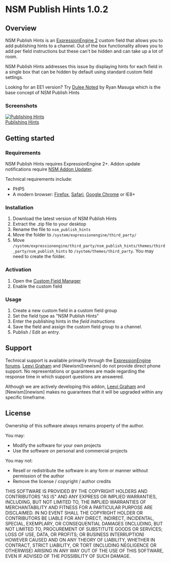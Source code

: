 NSM Publish Hints 1.0.2
=======================

Overview
--------

NSM Publish Hints is an [ExpressionEngine 2][ee2] custom field that allows you to add publishing hints to a channel. Out of the box functionality allows you to add per field instructions but these can't be hidden and can take up a lot of room.

NSM Publish Hints addresses this issue by displaying hints for each field in a single box that can be hidden by default using standard custom field settings.

Looking for an EE1 version? Try [Dulee Noted](http://masugadesign.com/the-lab/scripts/dulee-noted/) by Ryan Masuga which is the base concept of NSM Publish Hints

### Screenshots

[![Publishing Hints](http://s3.amazonaws.com/ember/3WWeUmNdPzj0KI7T50fZrdIlSo4SbjPW_s.jpg)<br />Publishing Hints](http://emberapp.com/leevigraham/images/nsm-publish-hints/)


Getting started
-------------

### Requirements

NSM Publish Hints requires ExpressionEngine 2+. Addon update notifications require [NSM Addon Updater][nsm_addon_updater].

Technical requirements include:

* PHP5
* A modern browser: [Firefox][firefox], [Safari][safari], [Google Chrome][chrome] or IE8+

### Installation

1. Download the latest version of NSM Publish Hints
2. Extract the .zip file to your desktop
3. Rename the file to `nsm_publish_hints`
4. Move the folder to `/system/expressionengine/third_party/`
5. Move `/system/expressionengine/third_party/nsm_publish_hints/themes/third_party/nsm_publish_hints` to `/system/themes/third_party`. You may need to create the folder.

### Activation

1. Open the [Custom Field Manager][ee_custom_field_manager]
2. Enable the custom field

### Usage

1. Create a new custom field in a custom field group
2. Set the field type as "NSM Publish Hints"
3. Enter the publishing hints in the _field instructions_
4. Save the field and assign the custom field group to a channel.
5. Publish / Edit an entry.

Support
-------

Technical support is available primarily through the [ExpressionEngine forums][ee_forums]. [Leevi Graham][lg] and [Newism][newism] do not provide direct phone support. No representations or guarantees are made regarding the response time in which support questions are answered.

Although we are actively developing this addon, [Leevi Graham][lg] and [Newism][newism] makes no guarantees that it will be upgraded within any specific timeframe.

License
------

Ownership of this software always remains property of the author.

You may:

* Modify the software for your own projects
* Use the software on personal and commercial projects

You may not:

* Resell or redistribute the software in any form or manner without permission of the author
* Remove the license / copyright / author credits

THIS SOFTWARE IS PROVIDED BY THE COPYRIGHT HOLDERS AND CONTRIBUTORS "AS IS" AND ANY EXPRESS OR IMPLIED WARRANTIES, INCLUDING, BUT NOT LIMITED TO, THE IMPLIED WARRANTIES OF MERCHANTABILITY AND FITNESS FOR A PARTICULAR PURPOSE ARE DISCLAIMED. IN NO EVENT SHALL THE COPYRIGHT HOLDER OR CONTRIBUTORS BE LIABLE FOR ANY DIRECT, INDIRECT, INCIDENTAL, SPECIAL, EXEMPLARY, OR CONSEQUENTIAL DAMAGES (INCLUDING, BUT NOT LIMITED TO, PROCUREMENT OF SUBSTITUTE GOODS OR SERVICES; LOSS OF USE, DATA, OR PROFITS; OR BUSINESS INTERRUPTION) HOWEVER CAUSED AND ON ANY THEORY OF LIABILITY, WHETHER IN CONTRACT, STRICT LIABILITY, OR TORT (INCLUDING NEGLIGENCE OR OTHERWISE) ARISING IN ANY WAY OUT OF THE USE OF THIS SOFTWARE, EVEN IF ADVISED OF THE POSSIBILITY OF SUCH DAMAGE.

[lg]: http://leevigraham.com

[nsm]: http://newism.com.au
[nsm_publish_plus]: http://leevigraham.com/cms-customisation/expressionengine/nsm-publish-plus/

[ee]: http://expressionengine.com/index.php?affiliate=newism
[ee2]: http://expressionengine.com/index.php?affiliate=newism&page=public_beta
[ee_forums]: http://expressionengine.com/index.php?affiliate=newism&page=forums
[ee_cp]: http://expressionengine.com/index.php?affiliate=newism&page=docs/cp/index.html
[ee_cp_edit]: http://expressionengine.com/index.php?affiliate=newism&page=docs/cp/edit/index.html
[ee_cp_extensions_manager]: http://expressionengine.com/index.php?affiliate=newism&page=docs/cp/admin/utilities/extension_manager.html
[ee_custom_field_manager]: http://expressionengine.com/index.php?affiliate=newism&page=public_beta/docs/cp/add-ons/custom_field_manager.html
[ee_msm]: http://expressionengine.com/index.php?affiliate=newism&page=downloads/details/multiple_site_manager/

[firefox]: http://firefox.com
[safari]: http://www.apple.com/safari/download/
[chrome]: http://www.google.com/chrome/

[lg_addon_updater]: http://leevigraham.com/cms-customisation/expressionengine/lg-addon-updater/
[nsm_addon_updater]: http://github.com/newism/nsm.addon_updater.ee_addon
[gh_morphine_theme]: http://github.com/newism/nsm.morphine.theme
